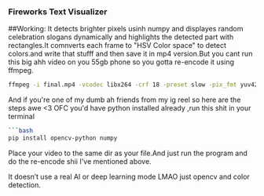 ### Fireworks Text Visualizer
##Working:
It detects brighter pixels usinh numpy and displayes random celebration slogans dynamically and highlights the detected part with rectangles.It comnverts each frame to 
"HSV Color space" to detect colors.and write that stufff and then save it in mp4 version.But you cant run this big ahh video on you 55gb phone so you gotta re-encode it using ffmpeg.
```bash
ffmpeg -i final.mp4 -vcodec libx264 -crf 18 -preset slow -pix_fmt yuv420p fixed.mp4
```
And if you're one of my dumb ah friends from my ig reel so here are the steps awe <3
OFC you'd have python installed already ,run this shit in your terminal
```bash
```bash
pip install opencv-python numpy
```
Place your video to the same dir as your file.And just run the program and do the re-encode shii I've mentioned above.

It doesn’t use a real AI or deep learning mode LMAO just opencv and color detection.


